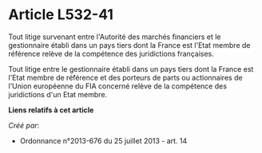 # Article L532-41

Tout litige survenant entre l'Autorité des marchés financiers et le gestionnaire établi dans un pays tiers dont la France est
l'Etat membre de référence relève de la compétence des juridictions françaises.

Tout litige entre le gestionnaire établi dans un pays tiers dont la France est l'Etat membre de référence et des porteurs de
parts ou actionnaires de l'Union européenne du FIA concerné relève de la compétence des juridictions d'un Etat membre.

**Liens relatifs à cet article**

_Créé par_:

  - Ordonnance n°2013-676 du 25 juillet 2013 - art. 14
